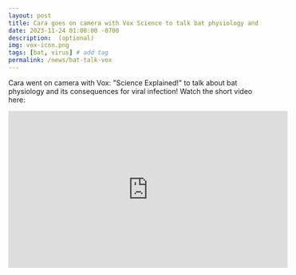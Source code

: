 ```yaml
---
layout: post
title: Cara goes on camera with Vox Science to talk bat physiology and its consequences for viral infection!
date: 2023-11-24 01:00:00 -0700
description:  (optional)
img: vox-icon.png
tags: [bat, virus] # add tag
permalink: /news/bat-talk-vox
---
```



Cara went on camera with Vox: "Science Explained!" to talk about bat physiology and its consequences for viral infection! Watch the short video here:

<iframe width="560" height="315" src="https://www.youtube.com/embed/Xkuh6JqDiQc?si=3JgDcLuiKRFbHOFl" title="YouTube video player" frameborder="0" allow="accelerometer; autoplay; clipboard-write; encrypted-media; gyroscope; picture-in-picture; web-share" allowfullscreen></iframe>
